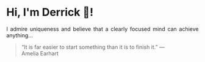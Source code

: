 # Hi, I'm Derrick 👋!
<p align="justify">I admire uniqueness and believe that a clearly focused mind can achieve anything...</p> 
<!-- #quote-start -->
<blockquote>&ldquo;It is far easier to start something than it is to finish it.&rdquo; &mdash; <footer>Amelia Earhart</footer></blockquote>
<!-- #quote-end -->
